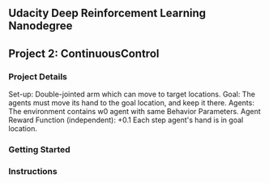 ## Udacity Deep Reinforcement Learning Nanodegree
## Project 2: ContinuousControl
### Project Details

Set-up: Double-jointed arm which can move to target locations.
Goal: The agents must move its hand to the goal location, and keep it there.
Agents: The environment contains w0 agent with same Behavior Parameters.
Agent Reward Function (independent):
+0.1 Each step agent's hand is in goal location.

### Getting Started
### Instructions
